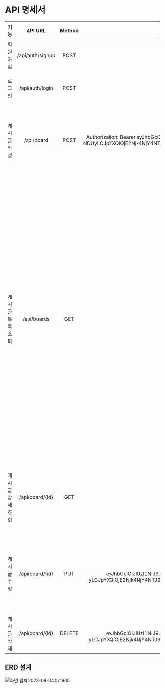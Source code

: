 # API 명세서
|        기능        |      API URL     | Method |                                                                          Request Header                                                                          |                                    Request                                    |                                                                                                                                                                                                                                                                                                                                                                                        Response                                                                                                                                                                                                                                                                                                                                                                                        |                                                                          Response header                                                                         |
|:------------------:|:----------------:|:------:|:----------------------------------------------------------------------------------------------------------------------------------------------------------------:|:-----------------------------------------------------------------------------:|:--------------------------------------------------------------------------------------------------------------------------------------------------------------------------------------------------------------------------------------------------------------------------------------------------------------------------------------------------------------------------------------------------------------------------------------------------------------------------------------------------------------------------------------------------------------------------------------------------------------------------------------------------------------------------------------------------------------------------------------------------------------------------------------:|:----------------------------------------------------------------------------------------------------------------------------------------------------------------:|
| 회원   가입        | /api/auth/signup | POST   |                                                                                                                                                                  | {   "username": "bin1234",  "password":   "Bin@12345" }                       | { "msg":   "회원가입 성공",  "statusCode": 200 }                                                                                                                                                                                                                                                                                                                                                                                                                                                                                                                                                                                                                                                                                                                                       |                                                                                                                                                                  |
| 로그인             | /api/auth/login  | POST   |                                                                                                                                                                  | {   "username": "bin1234",  "password":   "Bin@12345" }                       | { "msg":   "로그인 성공",  "statusCode": 200 }                                                                                                                                                                                                                                                                                                                                                                                                                                                                                                                                                                                                                                                                                                                                         | Authorization:  Bearer    eyJhbGciOiJIUzI1NiJ9.eyJzdWIiOiJiaW4xMjM0IiwiZXhwIjoxNjY5ODcwNDUyLCJpYXQiO jE2Njk4NjY4NTJ9.mm8wgaV8M70hidhPX4Ut6UONZGaxjA1KnOJT1mO59Xc |
| 게시글   작성      | /api/board       | POST   | Authorization:  Bearer    eyJhbGciOiJIUzI1NiJ9.eyJzdWIiOiJiaW4xMjM0IiwiZXhwIjoxNjY5ODcw NDUyLCJpYXQiOjE2Njk4NjY4NTJ9.mm8wgaV8M70hidhPX4Ut6UONZGaxjA1KnOJT1mO59Xc | { "title":   "게시글5",  "content": "내용5" }                                 | { "id": 5,    "title": "게시글5",  "content": "내용5",    "username": "bin1234",  "createdAt":   "2022-12-01T12:56:36.821474",  "modifiedAt":   "2022-12-01T12:56:36.821474" }                                                                                                                                                                                                                                                                                                                                                                                                                                                                                                                                                                                                         |                                                                                                                                                                  |
| 게시글   목록 조회 | /api/boards      | GET    |                                                                                                                                                                  |                                                                               | { "postList":   [ { "id": 1, "title": "게시글1",    "content": "내용1",  "username":   "bin1234",  "createdAt":   "2022-12-01T12:52:06.729608",  "modifiedAt": "2022-12-01T12:52:06.729608"   },  { "id": 2,  "title": "게시글2",    "content": "내용2",  "username":   "bin1234",  "createdAt":   "2022-12-01T12:52:10.566505",  "modifiedAt":   "2022-12-01T12:52:10.566505" },  { "id": 3,    "title": "게시글3",  "content": "내용3",    "username": "bin1234",  "createdAt":   "2022-12-01T12:52:16.773748",  "modifiedAt":   "2022-12-01T12:52:16.773748" },  { "id": 5,    "title": "게시글4 삭제 내용5 수정",  "content": "내용4   삭제 내용5 수정",  "username": "bin1234",    "createdAt": "2022-12-01T12:56:36.821474",    "modifiedAt": "2022-12-01T12:59:25.681261" } ] } |                                                                                                                                                                  |
| 게시글   상세 조회 | /api/board/{id}  | GET    |                                                                                                                                                                  |                                                                               | { "id": 1,    "title": "게시글1",  "content": "내용1",    "username": "bin1234",  "createdAt":   "2022-12-01T12:52:06.729608",  "modifiedAt":   "2022-12-01T12:52:06.729608" }                                                                                                                                                                                                                                                                                                                                                                                                                                                                                                                                                                                                         |                                                                                                                                                                  |
| 게시글   수정      | /api/board/{id}  | PUT    | Authorization:  Bearer    eyJhbGciOiJIUzI1NiJ9.eyJzdWIiOiJiaW4xMjM0IiwiZXhwIjoxNjY5ODcwNDU yLCJpYXQiOjE2Njk4NjY4NTJ9.mm8wgaV8M70hidhPX4Ut6UONZGaxjA1KnOJT1mO59Xc | { "title":   "게시글4 삭제 내용5 수정",  "content": "내용4 삭제 내용5 수정" } | { "id": 5,    "title": "게시글4 삭제 내용5 수정",  "content": "내용4   삭제 내용5 수정",  "username": "bin1234",    "createdAt": "2022-12-01T12:56:36.821474",    "modifiedAt": "2022-12-01T12:56:36.821474"                                                                                                                                                                                                                                                                                                                                                                                                                                                                                                                                                                           |                                                                                                                                                                  |
| 게시글   삭제      | /api/board/{id}  | DELETE | Authorization:  Bearer    eyJhbGciOiJIUzI1NiJ9.eyJzdWIiOiJiaW4xMjM0IiwiZXhwIjoxNjY5ODcwNDU yLCJpYXQiOjE2Njk4NjY4NTJ9.mm8wgaV8M70hidhPX4Ut6UONZGaxjA1KnOJT1mO59Xc |                                                                               | { "msg":   "게시글 삭제 성공",  "statusCode": 200 }                                                                                                                                                                                                                                                                                                                                                                                                                                                                                                                                                                                                                                                                                                                                    |                                                                                                                                                                  |


## ERD 설계

![화면 캡처 2023-09-04 071905](https://github.com/heypoppop/spartalv2/assets/140745309/fa5f1340-c2b8-46be-a83b-067b23848772)

